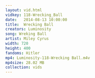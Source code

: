 ```yaml
---
layout: vid.html
vidkey: 118-Wrecking_Ball
date:   2014-08-13 10:00:00
title:  Wrecking Ball
creators: Luminosity
song: Wreking Ball
artist: Miley Cyrus
width: 720
height: 400
fandoms: Hitler
mp4: Luminosity-118-Wrecking Ball.m4v
mp4size: 28.02 MB
collection: vids
---
```


  <div>
  
  </div>
  